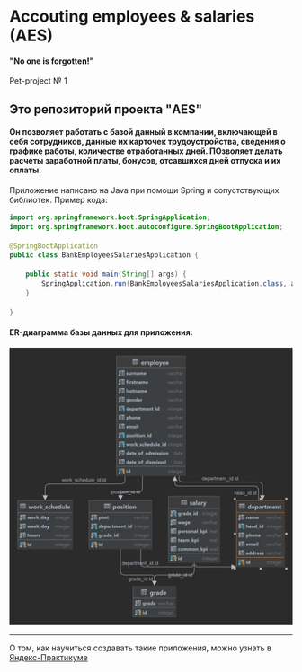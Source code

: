 # Accouting employees & salaries (AES)
#### "No one is forgotten!"
Pet-project № 1

## Это репозиторий проекта "AES"  
#### Он позволяет работать с  базой данный в компании, включающей в себя сотрудников, данные их карточек трудоустройства, сведения о графике работы, количестве отработанных дней. ПОзволяет делать расчеты заработной платы, бонусов, отсавшихся дней отпуска и их оплаты.


Приложение написано на Java при помощи Spring и сопустствующих библиотек. Пример кода:

```java
import org.springframework.boot.SpringApplication;
import org.springframework.boot.autoconfigure.SpringBootApplication;

@SpringBootApplication
public class BankEmployeesSalariesApplication {

    public static void main(String[] args) {
        SpringApplication.run(BankEmployeesSalariesApplication.class, args);
    }

}
```

#### ER-диаграмма базы данных для приложения:

![This is ER-diagramme](database_BAES_v1.png)

<!-- #### Примеры запросов к базе данных:

Получаем наименование жанров по названиям фильмов:
```
SELECT f.name,
	   g.name
FROM film AS f
JOIN genre AS g ON g.genre_id=f.genre_id 
```
Получаем названия фильмов с рейтингом:
```
SELECT f.name,
	   r.name
FROM film AS f
JOIN rate AS r ON r.rate_id=f.rate_id
```
Получаем количество лайков у фильмов:
```
SELECT f.name,
	   COUNT(l.user_id)
FROM film AS f
JOIN like AS l ON l.film_id=f.film_id
GROUP BY f.name
```
Получаем фильмы, которые нравятся Васе:
```
SELECT u.name,
	   f.name
FROM film AS f
JOIN like AS l ON l.film_id=f.film_id 
JOIN user AS u ON l.user_id=u.user_id
WHERE u.name = 'Vasya'
GROUP BY user_name
```
Получаем пользователей, которым нравится фильм Дюна:
```
SELECT u.name
FROM user AS u
JOIN like AS l ON l.user_id=f.user_id 
JOIN film AS f ON f.film_id=l.film_id
WHERE f.name = 'Dune'
```
Получаем друзей Васи:
```
SELECT f.name
FROM user AS u
JOIN friendly_status AS fs u.user_id=fs.user_id
JOIN friend AS f ON fs.user_id=f.friend_id
WHERE user_name='Vasya'
``` -->
------
О том, как научиться создавать такие приложения, можно узнать в [Яндекс-Практикуме](https://practicum.yandex.ru/java-developer/ "Тут учат Java!") 
